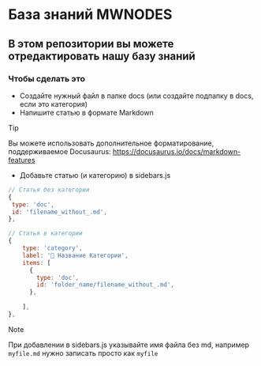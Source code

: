 # База знаний MWNODES

## В этом репозитории вы можете отредактировать нашу базу знаний

### Чтобы сделать это
* Создайте нужный файл в папке docs (или создайте подпапку в docs, если это категория)
* Напишите статью в формате Markdown
> [!TIP]
> Вы можете использовать дополнительное форматирование, поддерживаемое Docusaurus: https://docusaurus.io/docs/markdown-features
* Добавьте статью (и категорию) в sidebars.js

```js
// Статья без категории
{
 type: 'doc',
 id: 'filename_without_.md',
},
```

```js
// Статья в категории
{
    type: 'category',
    label: '📍 Название Категории',
    items: [
      {
        type: 'doc',
        id: 'folder_name/filename_without_.md',
      },
      
    ],
},
```

> [!NOTE]
> При добавлении в sidebars.js указывайте имя файла без md, например `myfile.md` нужно записать просто как `myfile`
